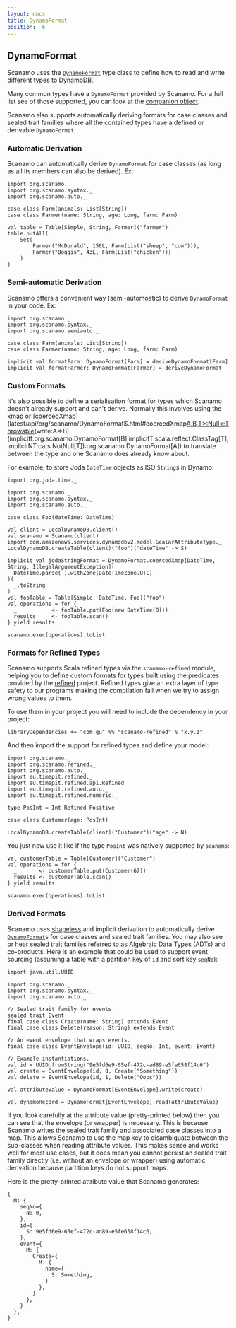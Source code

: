 ```yaml
---
layout: docs
title: DynamoFormat
position:  6
---
```


## DynamoFormat

Scanamo uses the [`DynamoFormat`](latest/api/org/scanamo/DynamoFormat.html)
type class to define how to read and write different types to DynamoDB.

Many common types have a `DynamoFormat` provided by Scanamo. For a full list see
of those supported, you can look at the [companion object](latest/api/org/scanamo/DynamoFormat$.html).

Scanamo also supports automatically deriving formats for case classes and
sealed trait families where all the contained types have a defined or derivable
`DynamoFormat`.

### Automatic Derivation

Scanamo can automatically derive `DynamoFormat` for case classes (as long as all its members can also be derived). Ex:

```tut:silent
import org.scanamo._
import org.scanamo.syntax._
import org.scanamo.auto._

case class Farm(animals: List[String])
case class Farmer(name: String, age: Long, farm: Farm)

val table = Table[Simple, String, Farmer]("farmer")
table.putAll(
    Set(
        Farmer("McDonald", 156L, Farm(List("sheep", "cow"))),
        Farmer("Boggis", 43L, Farm(List("chicken")))
    )
)
```

### Semi-automatic Derivation

Scanamo offers a convenient way (semi-automoatic) to derive `DynamoFormat` in your code. 
Ex:

```tut:silent
import org.scanamo._
import org.scanamo.syntax._
import org.scanamo.semiauto._

case class Farm(animals: List[String])
case class Farmer(name: String, age: Long, farm: Farm)

implicit val formatFarm: DynamoFormat[Farm] = deriveDynamoFormat[Farm]
implicit val formatFarmer: DynamoFormat[Farmer] = deriveDynamoFormat
```

### Custom Formats

It's also possible to define a serialisation format for types which Scanamo
doesn't already support and can't derive. Normally this involves using the
[xmap](latest/api/org/scanamo/DynamoFormat$.html#xmap[A,B](r:B=>Either[org.scanamo.error.DynamoReadError,A])(w:A=>B)(implicitf:org.scanamo.DynamoFormat[B]):org.scanamo.DynamoFormat[A])
or [coercedXmap](latest/api/org/scanamo/DynamoFormat$.html#coercedXmap[A,B,T>:Null<:Throwable](read:B=>A)(write:A=>B)(implicitf:org.scanamo.DynamoFormat[B],implicitT:scala.reflect.ClassTag[T],implicitNT:cats.NotNull[T]):org.scanamo.DynamoFormat[A])
to translate between the type and one Scanamo does already know about.

For example, to store Joda `DateTime` objects as ISO `String`s in Dynamo:

```tut:silent
import org.joda.time._

import org.scanamo._
import org.scanamo.syntax._
import org.scanamo.auto._

case class Foo(dateTime: DateTime)

val client = LocalDynamoDB.client()
val scanamo = Scanamo(client)
import com.amazonaws.services.dynamodbv2.model.ScalarAttributeType._
LocalDynamoDB.createTable(client)("foo")("dateTime" -> S)
```
```tut:book
implicit val jodaStringFormat = DynamoFormat.coercedXmap[DateTime, String, IllegalArgumentException](
  DateTime.parse(_).withZone(DateTimeZone.UTC)
)(
  _.toString
)
val fooTable = Table[Simple, DateTime, Foo]("foo")
val operations = for {
  _           <- fooTable.put(Foo(new DateTime(0)))
  results     <- fooTable.scan()
} yield results

scanamo.exec(operations).toList
```

### Formats for Refined Types

Scanamo supports Scala refined types via the `scanamo-refined` module, helping you to define custom formats
for types built using the predicates provided by the [refined](https://github.com/fthomas/refined) project.
Refined types give an extra layer of type safety to our programs making the compilation fail when we try to
assign wrong values to them.

To use them in your project you will need to include the dependency in your project:

```
libraryDependencies += "com.gu" %% "scanamo-refined" % "x.y.z"
```

And then import the support for refined types and define your model:

```tut:silent
import org.scanamo._
import org.scanamo.refined._
import org.scanamo.auto._
import eu.timepit.refined._
import eu.timepit.refined.api.Refined
import eu.timepit.refined.auto._
import eu.timepit.refined.numeric._

type PosInt = Int Refined Positive

case class Customer(age: PosInt)

LocalDynamoDB.createTable(client)("Customer")("age" -> N)
```

You just now use it like if the type `PosInt` was natively supported by `scanamo`:

```tut:book
val customerTable = Table[Customer]("Customer")
val operations = for {
  _       <- customerTable.put(Customer(67))
  results <- customerTable.scan()
} yield results

scanamo.exec(operations).toList
```

### Derived Formats

Scanamo uses [shapeless](https://github.com/milessabin/shapeless) and implicit derivation to automatically derive [`DynamoFormat`](latest/api/org/scanamo/DynamoFormat)s for case classes and sealed trait families. You may also see or hear sealed trait families referred to as Algebraic Data Types (ADTs) and co-products. Here is an example that could be used to support event sourcing (assuming a table with a partition key of `id` and sort key `seqNo`):

```tut:silent
import java.util.UUID

import org.scanamo._
import org.scanamo.syntax._
import org.scanamo.auto._

// Sealed trait family for events.
sealed trait Event
final case class Create(name: String) extends Event
final case class Delete(reason: String) extends Event

// An event envelope that wraps events.
final case class EventEnvelope(id: UUID, seqNo: Int, event: Event)

// Example instantiations.
val id = UUID.fromString("9e5fd6e9-65ef-472c-ad89-e5fe658f14c6")
val create = EventEnvelope(id, 0, Create("Something"))
val delete = EventEnvelope(id, 1, Delete("Oops"))
```

```tut:book
val attributeValue = DynamoFormat[EventEnvelope].write(create)

val dynamoRecord = DynamoFormat[EventEnvelope].read(attributeValue)
```

If you look carefully at the attribute value (pretty-printed below) then you can see that the envelope (or wrapper) is necessary. This is because Scanamo writes the sealed trait family and associated case classes into a map. This allows Scanamo to use the map key to disambiguate between the sub-classes when reading attribute values. This makes sense and works well for most use cases, but it does mean you cannot persist an sealed trait family directly (i.e. without an envelope or wrapper) using automatic derivation because partition keys do not support maps.

Here is the pretty-printed attribute value that Scanamo generates:

```
{
  M: {
    seqNo={
      N: 0,
    },
    id={
      S: 9e5fd6e9-65ef-472c-ad89-e5fe658f14c6,
    },
    event={
      M: {
        Create={
          M: {
            name={
              S: Something,
            }
          },
        }
      },
    }
  },
}
```
